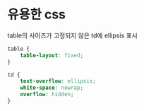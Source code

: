 # 유용한 css
table의 사이즈가 고정되지 않은 td에 ellipsis 표시
```css
table {
    table-layout: fixed;
}

td {
    text-overflow: ellipsis; 
    white-space: nowrap; 
    overflow: hidden;
}
```